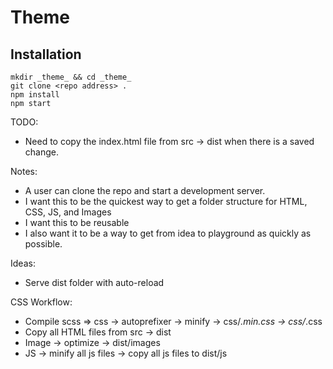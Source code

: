 # Theme

## Installation

```shell
mkdir _theme_ && cd _theme_
git clone <repo address> .
npm install
npm start
```

TODO:

- Need to copy the index.html file from src -> dist when there is a saved change.

Notes:

- A user can clone the repo and start a development server.
- I want this to be the quickest way to get a folder structure for HTML, CSS, JS, and Images
- I want this to be reusable
- I also want it to be a way to get from idea to playground as quickly as possible.

Ideas:

- Serve dist folder with auto-reload

CSS Workflow:

- Compile scss => css -> autoprefixer -> minify -> css/_.min.css -> css/_.css
- Copy all HTML files from src -> dist
- Image -> optimize -> dist/images
- JS -> minify all js files -> copy all js files to dist/js
